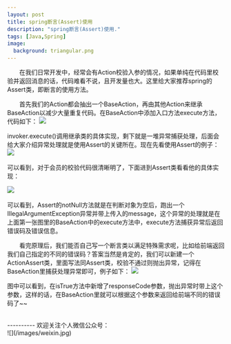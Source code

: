 ```yaml
---
layout: post
title: spring断言(Assert)使用
description: "spring断言(Assert)使用."
tags: [Java,Spring]
image:
  background: triangular.png
---
```

&ensp;&ensp;&ensp;&ensp;在我们日常开发中，经常会有Action校验入参的情况，如果单纯在代码里校验并返回消息的话，代码难看不说，且开发量也大。这里给大家推荐spring的Assert类，即断言的使用方法。

&ensp;&ensp;&ensp;&ensp;首先我们的Action都会抽出一个BaseAction，再由其他Action来继承BaseAction以减少大量重复代码。在BaseAction中添加入口方法execute方法，代码如下：
![](http://i.imgur.com/cnD5NK1.png)

invoker.execute()调用继承类的具体实现，剩下就是一堆异常捕获处理，后面会给大家介绍异常处理就是使用Assert的关键所在。现在先看使用Assert的例子：
![](http://i.imgur.com/6th5ZON.png)

可以看到，对于会员的校验代码很清晰明了，下面进到Assert类看看他的具体实现：

![](http://i.imgur.com/3abmshr.jpg)

可以看到，Assert的notNull方法就是在判断对象为空后，跑出一个IllegalArgumentException异常并带上传入的message，这个异常的处理就是在上面第一张图里的BaseAction中的execute方法中，execute方法捕获异常后返回错误码及错误信息。

&ensp;&ensp;&ensp;&ensp;看完原理后，我们能否自己写一个断言类以满足特殊需求呢，比如给前端返回我们自己指定的不同的错误码？答案当然是肯定的，我们可以新建一个ActionAssert类，里面写法同Assert类，校验不通过则抛出异常，记得在BaseAction里捕获处理异常即可，例子如下：
![](http://i.imgur.com/ZyEiiJs.png)

图中可以看到，在isTrue方法中新增了responseCode参数，抛出异常时带上这个参数，这样的话，在BaseAction里就可以根据这个参数来返回给前端不同的错误码了~~

<br/>
----------
欢迎关注个人微信公众号：<br/>
![](/images/weixin.jpg)